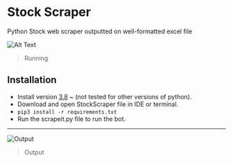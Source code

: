 # Stock Scraper
Python Stock web scraper outputted on well-formatted excel file 

![Alt Text](https://s7.gifyu.com/images/ezgif-4-ff40d39a0b.gif)

> Running

## Installation                           
- Install version [3.8](https://www.python.org/downloads/release/python-380/) ~ (not tested for other versions of python).  
- Download and open StockScraper file in IDE or terminal.     
- `pip3 install -r requirements.txt` 
- Run the scrapeit.py file to run the bot.

---


![Output](https://github.com/KaiHugs/StockScraper/assets/72110026/06f0ecde-6d23-475b-933d-2c290c3e8f6f)


> Output
